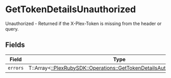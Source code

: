 # GetTokenDetailsUnauthorized

Unauthorized - Returned if the X-Plex-Token is missing from the header or query.


## Fields

| Field                                                                                                                                      | Type                                                                                                                                       | Required                                                                                                                                   | Description                                                                                                                                |
| ------------------------------------------------------------------------------------------------------------------------------------------ | ------------------------------------------------------------------------------------------------------------------------------------------ | ------------------------------------------------------------------------------------------------------------------------------------------ | ------------------------------------------------------------------------------------------------------------------------------------------ |
| `errors`                                                                                                                                   | T::Array<[::PlexRubySDK::Operations::GetTokenDetailsAuthenticationErrors](../../models/operations/gettokendetailsauthenticationerrors.md)> | :heavy_minus_sign:                                                                                                                         | N/A                                                                                                                                        |